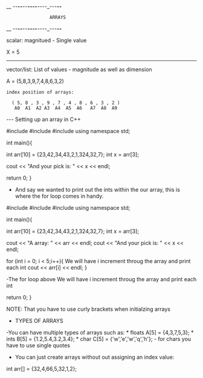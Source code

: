 __ -_-__--__-_-______----_____--_--_---__--__


					ARRAYS

__ -_-__--__-_-______----_____--_--_---__--__

scalar: magnitued -  Single value 

X = 5

----------------------------

vector/list: List of values - magnitude as well as dimension

A = (5,8,3,9,7,4,8,6,3,2)					

	index position of arrays:

	  ( 5, 8 , 3 , 9 , 7 , 4 , 8 , 6 , 3 , 2 )
	   A0  A1  A2 A3  A4  A5  A6   A7  A8  A9



--- Setting up an array in C++



#include <iostream>
#include <string>
#include <cmath>
using namespace std;

int main(){

int arr[10] = {23,42,34,43,2,1,324,32,7};
int x = arr[3];

 
cout << "And your pick is: " << x << endl;

return 0;
}



- And say we wanted to print out the ints within the our array, this is where the for loop comes in handy.


#include <iostream>
#include <string>
#include <cmath>
using namespace std;

int main(){

int arr[10] = {23,42,34,43,2,1,324,32,7};
int x = arr[3];


cout << "A array: " << arr << endl;
cout << "And your pick is: " << x << endl;

for (int i = 0; i < 5;i++){  We will have i increment throug the array and 									print each int
	cout << arr[i] << endl;
}

 -The for loop above We will have i increment throug the array and print each int


return 0;
}


NOTE: That you have to use curly brackets when initialzing arrays

- TYPES OF ARRAYS

-You can have multiple types of arrays such as:
	* floats A[5] = {4,3,7,5,3};
	* ints B[5] = {1.2,5.4,3.2,3.4};
	* char C[5] = {'w','e','w','q','h'};
		 - for chars you have to use single quotes


- You can just create arrays without out assigning an index value: 

int arr[] = {32,4,66,5,32,1,2};

